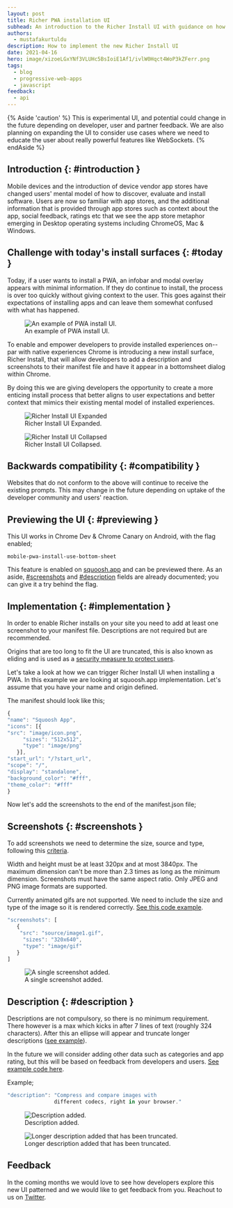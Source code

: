 ```yaml
---
layout: post
title: Richer PWA installation UI
subhead: An introduction to the Richer Install UI with guidance on how to implement it
authors:
  - mustafakurtuldu
description: How to implement the new Richer Install UI
date: 2021-04-16
hero: image/xizoeLGxYNf3VLUHc5BsIoiE1Af1/ivlW0Hqct4WoP3kZFerr.png
tags:
  - blog
  - progressive-web-apps
  - javascript
feedback:
  - api
---
```


{% Aside 'caution' %}
This is experimental UI, and potential could change in the future depending on developer, user and
partner feedback. We are also planning on expanding the UI to consider use cases where we need to
educate the user about  really powerful features like WebSockets. 
{% endAside %}

## Introduction {: #introduction }

Mobile devices and the introduction of device vendor app stores have changed users' mental model
of how to discover, evaluate and install software. Users are now so familiar with app stores, and
the additional information that is provided through app stores such as context about the app,
social feedback, ratings etc that we see the app store metaphor emerging in Desktop operating
systems including ChromeOS, Mac & Windows. 


## Challenge with today's install surfaces {: #today }

Today, if a user wants to install a PWA, an infobar and modal overlay appears with minimal
information. If they do continue to install, the process is over too quickly without giving
context to the user. This goes against their expectations of installing apps and can leave them
somewhat confused with what has happened.  

<figure class="w-figure">
  <img src="standard-pwa-install.png" alt="An example of PWA install UI.">
  <figcaption class="w-figcaption">
   An example of PWA install UI.
  </figcaption>
</figure>

To enable and empower developers to provide installed experiences on--par with native experiences
Chrome is introducing a new install surface, Richer Install, that will allow developers to add a
description and screenshots to their manifest file and have it appear in a bottomsheet dialog
within Chrome. 

By doing this we are giving developers the opportunity to create a more enticing install process
that better aligns to user expectations and better context that mimics their existing mental model
of installed experiences. 

<div class="w-columns">
  <figure class="w-figure">
    <img src="richer-install-squoosh01.png"
        alt="Richer Install UI Expanded">
    <figcaption class="w-figcaption">
      Richer Install UI Expanded.
    </figcaption>
  </figure>
  <figure class="w-figure">
    <img src="richer-install-squoosh02.png"
        alt="Richer Install UI Collapsed">
    <figcaption class="w-figcaption">
      Richer Install UI Collapsed.
    </figcaption>
  </figure>
</div>

## Backwards compatibility {: #compatibility }

Websites that do not conform to the above will continue to receive the existing prompts. This may
change in the future depending on uptake of the developer community and users' reaction.  

## Previewing the UI {: #previewing }

This UI works in Chrome Dev & Chrome Canary on Android, with the flag enabled;

`mobile-pwa-install-use-bottom-sheet` 

This feature is enabled on [squoosh.app](https://squoosh.app) and can be previewed there. As an
aside, [#screenshots](https://web.dev/add-manifest/#screenshots) and 
[#description](https://web.dev/add-manifest/#description) fields are already documented; 
you can give it a try behind the flag. 

## Implementation {: #implementation }

In order to enable Richer installs on your site you need to add at least one screenshot to your 
manifest file. Descriptions are not required but are recommended. 

Origins that are too long to fit the UI are truncated, this is also known as eliding and is used
as a [security measure to protect users](https://chromium.googlesource.com/chromium/src/+/master/docs/security/url_display_guidelines/url_display_guidelines.md#eliding-urls). 

Let's take a look at how we can trigger Richer Install UI when installing a PWA. In this example
we are looking at squoosh.app implementation. Let's assume that you have your name and origin
defined.

The manifest should look like this; 

 ```javascript
 {
"name": "Squoosh App",
"icons": [{
"src": "image/icon.png",
      "sizes": "512x512",
      "type": "image/png"
    }],
"start_url": "/?start_url",
"scope": "/",
"display": "standalone",
"background_color": "#fff",
"theme_color": "#fff"
}
 ```

Now let's add the screenshots to the end of the manifest.json file; 

## Screenshots {: #screenshots }

To add screenshots we need to determine the size, source and type, following this 
[criteria](https://web.dev/add-manifest/#screenshots). 

Width and height must be at least 320px and at most 3840px.
The maximum dimension can't be more than 2.3 times as long as the minimum dimension.
Screenshots must have the same aspect ratio.
Only JPEG and PNG image formats are supported.

Currently animated gifs are not supported. We need to include the size and type of the image so it 
is rendered correctly. 
[See this code example](https://glitch.com/edit/#!/richerinstall-screenshot?path=manifest.json%3A14%3A24).

 ```javascript
 "screenshots": [
    {
     "src": "source/image1.gif",
      "sizes": "320x640",
      "type": "image/gif"
    }
]
```
 
 <figure class="w-figure">
  <img src="example-screenshot.png" alt="A single screenshot added.">
  <figcaption class="w-figcaption">
   A single screenshot added.
  </figcaption>
</figure>

## Description {: #description }

Descriptions are not compulsory, so there is no minimum requirement. There however is a max which 
kicks in after 7 lines of text (roughly 324 characters). After this an ellipse will appear and 
truncate longer descriptions 
([see example](https://glitch.com/edit/#!/richerinstall-longer-description)). 

In the future we will consider adding other data such as categories and app rating, but this will 
be based on feedback from developers and users. 
[See example code here](https://glitch.com/edit/#!/richerinstall-description?path=manifest.json%3A13%3A29).

Example; 

 ```javascript
"description": "Compress and compare images with 
				different codecs, right in your browser."
 ```

<div class="w-columns">
  <figure class="w-figure">
    <img src="example-screenshot-description.png"
        alt="Description added.">
    <figcaption class="w-figcaption">
      Description added.
    </figcaption>
  </figure>
  <figure class="w-figure">
    <img src="example-screenshot-longer-description.png"
        alt="Longer description added that has been truncated.">
    <figcaption class="w-figcaption">
      Longer description added that has been truncated.
    </figcaption>
  </figure>
</div>

## Feedback  
In the coming months we would love to see how developers explore this new UI patterned and we 
would like to get feedback from you. Reachout to us on 
[Twitter](https://twitter.com/ChromiumDev). 
